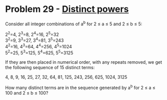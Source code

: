 # Problem 29 - [Distinct powers](https://projecteuler.net/problem=29)

Consider all integer combinations of a<sup>b</sup> for 2 ≤ a ≤ 5 and 2 ≤ b ≤ 5:

  2<sup>2</sup>=4, 2<sup>3</sup>=8, 2<sup>4</sup>=16, 2<sup>5</sup>=32  
  3<sup>2</sup>=9, 3<sup>3</sup>=27, 3<sup>4</sup>=81, 3<sup>5</sup>=243  
  4<sup>2</sup>=16, 4<sup>3</sup>=64, 4<sup>4</sup>=256, 4<sup>5</sup>=1024  
  5<sup>2</sup>=25, 5<sup>3</sup>=125, 5<sup>4</sup>=625, 5<sup>5</sup>=3125  

If they are then placed in numerical order, with any repeats removed, we get the following sequence of 15 distinct terms:

  4, 8, 9, 16, 25, 27, 32, 64, 81, 125, 243, 256, 625, 1024, 3125

How many distinct terms are in the sequence generated by a<sup>b</sup> for 2 ≤ a ≤ 100 and 2 ≤ b ≤ 100?
